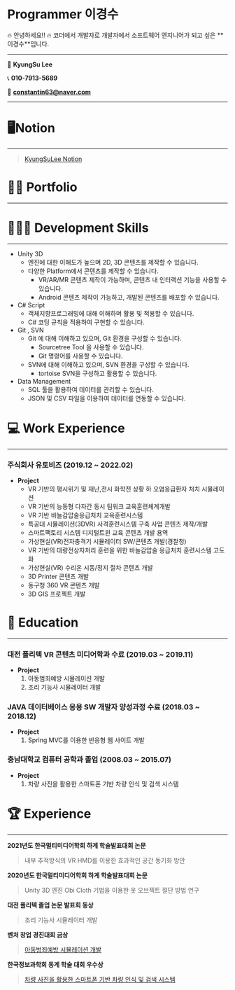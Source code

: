 # Programmer 이경수

<aside>
🔥 안녕하세요!! 🔥
코더에서 개발자로
개발자에서 소프트웨어 엔지니어가
되고 싶은 **이경수**입니다.

</aside>

---

📛 **KyungSu Lee**

📞 **010-7913-5689**

💌 **constantin63@naver.com**

---

# 🖥Notion

---
> [KyungSuLee Notion](https://leekyungsu.notion.site/Programmer-cb99ce01b6cb4754b775ed8312c3145f)


# 🧑‍💻 Portfolio

---


# 🧑🏻‍💻 Development Skills

---

- Unity 3D
    - 엔진에 대한 이해도가 높으며 2D, 3D 콘텐츠를 제작할 수 있습니다.
    - 다양한 Platform에서 콘텐츠를 제작할 수 있습니다.
        - VR/AR/MR 콘텐츠 제작이 가능하며, 콘텐츠 내 인터랙션 기능을 사용할 수 있습니다.
        - Android 콘텐츠 제작이 가능하고, 개발된 콘텐츠를 배포할 수 있습니다.
- C# Script
    - 객체지향프로그래밍에 대해 이해하며 활용 및 적용할 수 있습니다.
    - C# 코딩 규칙을 적용하여 구현할 수 있습니다.
- Git , SVN
    - Git 에 대해 이해하고 있으며, Git 환경을 구성할 수 있습니다.
        - Sourcetree Tool 을 사용할 수 있습니다.
        - Git 명령어를 사용할 수 있습니다.
    - SVN에 대해 이해하고 있으며, SVN 환경을 구성할 수 있습니다.
        - tortoise SVN을 구성하고 활용할 수 있습니다.
- Data Management
    - SQL 툴을 활용하여 데이터를 관리할 수 있습니다.
    - JSON 및 CSV 파일을 이용하여 데이터를 연동할 수 있습니다.

# 💻 Work Experience

---

### **주식회사 유토비즈 (2019.12 ~ 2022.02)**

- **Project**
    - VR 기반의 평시위기 및 재난,전시 화학전 상황 하 오염응급환자 처치 시뮬레이션
    - VR 기반의 능동형 다자간 동시 팀워크 교육훈련체계개발
    - VR 기반 바늘감압술응급처치 교육훈련시스템
    - 특공대 시뮬레이션(3DVR) 사격훈련시스템 구축 사업 콘텐츠 제작/개발
    - 스마트팩토리 시스템 디지털트윈 교육 콘텐츠 개발 용역
    - 가상현실(VR)전자충격기 시뮬레이터 SW/콘텐츠 개발(경찰청)
    - VR 기반의 대량전상자처리 훈련을 위한 바늘감압술 응급처치 훈련시스템 고도화
    - 가상현실(VR) 수리온 시동/정지 절차 콘텐츠 개발
    - 3D Printer 콘텐츠 개발
    - 동구청 360 VR 콘텐츠 개발
    - 3D GIS 프로젝트 개발

# 🏫 Education

---

### 대전 폴리텍 VR 콘텐츠 미디어학과 수료 **(2019.03 ~ 2019.11)**

- **Project**
    1. 아동범죄예방 시뮬레이션 개발
    2. 조리 기능사 시뮬레이터 개발

### JAVA 데이터베이스 응용 SW 개발자 양성과정 수료 **(2018.03 ~ 2018.12)**

- **Project**
    1. Spring MVC를 이용한 반응형 웹 사이트 개발

### 충남대학교 컴퓨터 공학과 졸업 **(2008.03 ~ 2015.07)**

- **Project**
    1. 차량 사진을 활용한 스마트폰 기반 차량 인식 및 검색 시스템

# 🏆 Experience

---

**2021년도 한국멀티미디어학회 하계 학술발표대회 논문** 

> 내부 추적방식의 VR HMD를 이용한 효과적인 공간 동기화 방안
> 

**2020년도 한국멀티미디어학회 하계 학술발표대회 논문** 

> Unity 3D 엔진 Obi Cloth 기법을 이용한 옷 오브젝트 절단 방법 연구
> 

**대전 폴리텍 졸업 논문 발표회 동상** 

> 조리 기능사 시뮬레이터 개발
> 

**벤처 창업 경진대회 금상**

> [아동범죄예방 시뮬레이션 개발](http://m.hanbatilbo.com/news/articleView.html?idxno=294670)
> 

**한국정보과학회 동계 학술 대회 우수상**

> [차량 사진을 활용한 스마트폰 기반 차량 인식 및 검색 시스템](https://www.eiric.or.kr/literature/ser_view.php?searchCate=literature&SnxGubun=INKO&mode=total&literature=Y&SnxGubun=INME&gu=INME000E9&cmd=qryview&SnxIndxNum=175337&q1_yy=2014&q1_mm=12&rownum=1&f1=MN&q1=CheolSoon%20Kwon&totalCnt=4&kci=)
>
<!--
**lkyungsu99/lkyungsu99** is a ✨ _special_ ✨ repository because its `README.md` (this file) appears on your GitHub profile.

Here are some ideas to get you started:

- 🔭 I’m currently working on ...
- 🌱 I’m currently learning ...
- 👯 I’m looking to collaborate on ...
- 🤔 I’m looking for help with ...
- 💬 Ask me about ...
- 📫 How to reach me: ...
- 😄 Pronouns: ...
- ⚡ Fun fact: ...
-->
